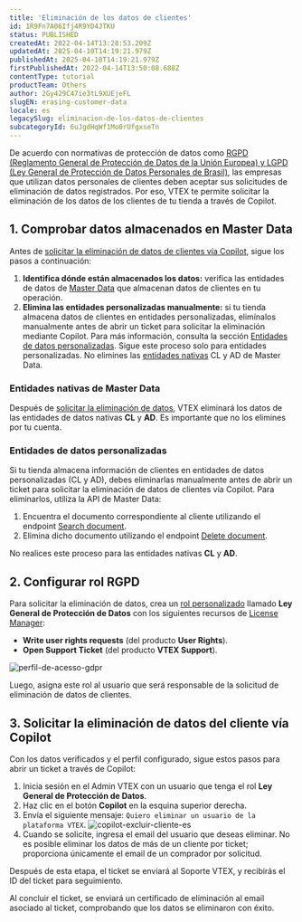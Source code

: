 ```yaml
---
title: 'Eliminación de los datos de clientes'
id: 1R9Fn7A06Ifj4R9YD4JTKU
status: PUBLISHED
createdAt: 2022-04-14T13:28:53.209Z
updatedAt: 2025-04-10T14:19:21.979Z
publishedAt: 2025-04-10T14:19:21.979Z
firstPublishedAt: 2022-04-14T13:50:08.688Z
contentType: tutorial
productTeam: Others
author: 2Gy429C47ie3tL9XUEjeFL
slugEN: erasing-customer-data
locale: es
legacySlug: eliminacion-de-los-datos-de-clientes
subcategoryId: 6uJgdHqWf1Mo0rUfgxseTn
---
```


De acuerdo con normativas de protección de datos como [RGPD (Reglamento General de Protección de Datos de la Unión Europea) y LGPD (Ley General de Protección de Datos Personales de Brasil)](https://vtex.com/mx-es/privacy-and-agreements/vtex-commitment/), las empresas que utilizan datos personales de clientes deben aceptar sus solicitudes de eliminación de datos registrados. Por eso, VTEX te permite solicitar la eliminación de los datos de los clientes de tu tienda a través de Copilot.

## 1. Comprobar datos almacenados en Master Data

Antes de [solicitar la eliminación de datos de clientes vía Copilot](#solicitar-eliminacion-de-dados-del-cliente-via-copilot), sigue los pasos a continuación:

1. **Identifica dónde están almacenados los datos:** verifica las entidades de datos de [Master Data](/es/tutorial/master-data--4otjBnR27u4WUIciQsmkAw) que almacenan datos de clientes en tu operación.
2. **Elimina las entidades personalizadas manualmente:** si tu tienda almacena datos de clientes en entidades personalizadas, elimínalos manualmente antes de abrir un ticket para solicitar la eliminación mediante Copilot. Para más información, consulta la sección [Entidades de datos personalizadas](#entidades-de-datos-personalizadas). Sigue este proceso solo para entidades personalizadas. No elimines las [entidades nativas](#entidades-nativas-de-master-data) CL y AD de Master Data.

### Entidades nativas de Master Data

Después de [solicitar la eliminación de datos](#solicitar-eliminacion-de-datos-de-clientes-via-copilot), VTEX eliminará los datos de las entidades de datos nativas **CL** y **AD**. Es importante que no los elimines por tu cuenta.

### Entidades de datos personalizadas

Si tu tienda almacena información de clientes en entidades de datos personalizadas (CL y AD), debes eliminarlas manualmente antes de abrir un ticket para solicitar la eliminación de datos de clientes vía Copilot. Para eliminarlos, utiliza la API de Master Data:

1. Encuentra el documento correspondiente al cliente utilizando el endpoint [Search document](https://developers.vtex.com/vtex-rest-api/reference/searchdocuments-1). 
2. Elimina dicho documento utilizando el endpoint [Delete document](https://developers.vtex.com/vtex-rest-api/reference/deletedocument-1).

<div class="alert alert-danger">
No realices este proceso para las entidades nativas <strong>CL</strong> y <strong>AD</strong>.
</div>

## 2. Configurar rol RGPD

Para solicitar la eliminación de datos, crea un [rol personalizado](/es/tutorial/criar-perfil-de-acesso) llamado **Ley General de Protección de Datos** con los siguientes recursos de [License Manager](/es/tutorial/license-manager-resources):

- **Write user rights requests** (del producto **User Rights**).
- **Open Support Ticket** (del producto **VTEX Support**).

![perfil-de-acesso-gdpr](https://images.ctfassets.net/alneenqid6w5/1NeUT54hSBqEUuIVNbunfv/92ae172c1867401e23b07a5fa55ff1be/espanhol.jpg)

Luego, asigna este rol al usuario que será responsable de la solicitud de eliminación de datos de clientes.

## 3. Solicitar la eliminación de datos del cliente vía Copilot

Con los datos verificados y el perfil configurado, sigue estos pasos para abrir un ticket a través de Copilot:

1. Inicia sesión en el Admin VTEX con un usuario que tenga el rol **Ley General de Protección de Datos**.
2. Haz clic en el botón **Copilot** en la esquina superior derecha.
3. Envía el siguiente mensaje: `Quiero eliminar un usuario de la plataforma VTEX`.
    ![copilot-excluir-cliente-es](https://images.ctfassets.net/alneenqid6w5/5aGO3gtV9mrRB9FK5F2Tmq/8824adc8706ec3444bb77c2b07a89dfb/copilot-excluir-cliente-es.gif)   
4. Cuando se solicite, ingresa el email del usuario que deseas eliminar. No es posible eliminar los datos de más de un cliente por ticket; proporciona únicamente el email de un comprador por solicitud.

Después de esta etapa, el ticket se enviará al Soporte VTEX, y recibirás el ID del ticket para seguimiento.

Al concluir el ticket, se enviará un certificado de eliminación al email asociado al ticket, comprobando que los datos se eliminaron con éxito.

